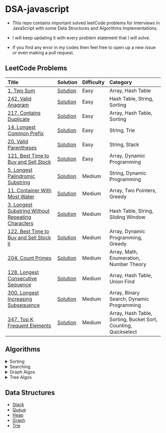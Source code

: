 # DSA-javascript

- This repo contains important solved leetCode problems for Interviews in JavaScript with some Data Structures and Algorithms Implementations.

- I will keep updating it with every problem statement that I will solve.

- If you find any error in my codes then feel free to open up a new issue or even making a pull request.

## LeetCode Problems

| Title                                                                                                                              | Solution                                                                                                    | Difficulty | Category                                                       |
| :--------------------------------------------------------------------------------------------------------------------------------- | :---------------------------------------------------------------------------------------------------------- | :--------- | :------------------------------------------------------------- |
| [1. Two Sum](https://leetcode.com/problems/two-sum/)                                                                               | [Solution](https://github.com/kartikth40/DSA-javascript/blob/main/problems/twoSum.js)                       | Easy       | Array, Hash Table                                              |
| [242. Valid Anagram](https://leetcode.com/problems/valid-anagram/)                                                                 | [Solution](https://github.com/kartikth40/DSA-javascript/blob/main/problems/validAnagram.js)                 | Easy       | Hash Table, String, Sorting                                    |
| [217. Contains Duplicate](https://leetcode.com/problems/contains-duplicate/)                                                       | [Solution](https://github.com/kartikth40/DSA-javascript/blob/main/problems/containsDuplicate.js)            | Easy       | Array, Hash Table, Sorting                                     |
| [14. Longest Common Prefix](https://leetcode.com/problems/longest-common-prefix/)                                                  | [Solution](https://github.com/kartikth40/DSA-javascript/blob/main/problems/longestCommonPrefix.js)          | Easy       | String, Trie                                                   |
| [20. Valid Parentheses](https://leetcode.com/problems/valid-parentheses/)                                                          | [Solution](https://github.com/kartikth40/DSA-javascript/blob/main/problems/validParentheses.js)             | Easy       | String, Stack                                                  |
| [121. Best Time to Buy and Sell Stock](https://leetcode.com/problems/best-time-to-buy-and-sell-stock/)                             | [Solution](https://github.com/kartikth40/DSA-javascript/blob/main/problems/maxProfit.js)                    | Easy       | Array, Dynamic Programming                                     |
| [5. Longest Palindromic Substring](https://leetcode.com/problems/longest-palindromic-substring/)                                   | [Solution](https://github.com/kartikth40/DSA-javascript/blob/main/problems/longestPalindrome.js)            | Medium     | String, Dynamic Programming                                    |
| [11. Container With Most Water](https://leetcode.com/problems/container-with-most-water/)                                          | [Solution](https://github.com/kartikth40/DSA-javascript/blob/main/problems/maxArea.js)                      | Medium     | Array, Two Pointers, Greedy                                    |
| [3. Longest Substring Without Repeating Characters](https://leetcode.com/problems/longest-substring-without-repeating-characters/) | [Solution](https://github.com/kartikth40/DSA-javascript/blob/main/problems/lengthOfLongestSubstring.js)     | Medium     | Hash Table, String, Sliding Window                             |
| [122. Best Time to Buy and Sell Stock II](https://leetcode.com/problems/best-time-to-buy-and-sell-stock-ii/)                       | [Solution](https://github.com/kartikth40/DSA-javascript/blob/main/problems/maxProfit2.js)                   | Medium     | Array, Dynamic Programming, Greedy                             |
| [204. Count Primes](https://leetcode.com/problems/count-primes/)                                                                   | [Solution](https://github.com/kartikth40/DSA-javascript/blob/main/problems/countPrimes.js)                  | Medium     | Array, Math, Enumeration, Number Theory                        |
| [128. Longest Consecutive Sequence](https://leetcode.com/problems/longest-consecutive-sequence/)                                   | [Solution](https://github.com/kartikth40/DSA-javascript/blob/main/problems/longestConsecutive.js)           | Medium     | Array, Hash Table, Union Find                                  |
| [300. Longest Increasing Subsequence](https://leetcode.com/problems/longest-increasing-subsequence/)                               | [Solution](https://github.com/kartikth40/DSA-javascript/blob/main/problems/longestIncreasingSubsequence.js) | Medium     | Array, Binary Search, Dynamic Programming                      |
| [347. Top K Frequent Elements](https://leetcode.com/problems/top-k-frequent-elements/)                                             | [Solution](https://github.com/kartikth40/DSA-javascript/blob/main/problems/topKfrequentElements.js)         | Medium     | Array, Hash Table, Sorting, Bucket Sort, Counting, Quickselect |

<!-- |[]()|[Solution](https://github.com/kartikth40/DSA-javascript/blob/main/problems/__name__.js)|Easy Medium Hard|| -->

## Algorithms

<details>
<summary>Sorting</summary>
<br>
<li><a href='https://github.com/kartikth40/DSA-javascript/blob/main/algorithms/bubbleSort.js'>Bubble Sort</a></li>
<li><a href='https://github.com/kartikth40/DSA-javascript/blob/main/algorithms/countingSort.js'>Counting Sort</a></li>
<li><a href='https://github.com/kartikth40/DSA-javascript/blob/main/algorithms/heapSort.js'>Heap Sort</a></li>
<li><a href='https://github.com/kartikth40/DSA-javascript/blob/main/algorithms/insertionSort.js'>Insertion Sort</a></li>
<li><a href='https://github.com/kartikth40/DSA-javascript/blob/main/algorithms/mergeSort.js'>Merge Sort</a></li>
<li><a href='https://github.com/kartikth40/DSA-javascript/blob/main/algorithms/quickSort.js'>Quick Sort</a></li>
<li><a href='https://github.com/kartikth40/DSA-javascript/blob/main/algorithms/radixSort.js'>Radix Sort</a></li>
<li><a href='https://github.com/kartikth40/DSA-javascript/blob/main/algorithms/selectionSort.js'>Selection Sort</a></li>
<!-- <li><a href='https://github.com/kartikth40/DSA-javascript/blob/main/algorithms/'></a></li> -->
</details>

<details>
<summary>Searching</summary>
<br>
<li><a href='https://github.com/kartikth40/DSA-javascript/blob/main/algorithms/binarySearch.js'>Binary Search</a></li>
<!-- <li><a href='https://github.com/kartikth40/DSA-javascript/blob/main/algorithms/'></a></li> -->
</details>

<details>
<summary>Graph Algos</summary>
<br>
<li><a href='https://github.com/kartikth40/DSA-javascript/blob/main/algorithms/graph-BFS.js'>BFS</a></li>
<li><a href='https://github.com/kartikth40/DSA-javascript/blob/main/algorithms/graph-DFS.js'>DFS</a></li>
<li><a href='https://github.com/kartikth40/DSA-javascript/blob/main/algorithms/dijkstraShortestPath.js'>Dijkstra Shortest Path</a></li>
<!-- <li><a href='https://github.com/kartikth40/DSA-javascript/blob/main/algorithms/'></a></li> -->

</details>

<details>
<summary>Tree Algos</summary>
<br>
<li><a href='https://github.com/kartikth40/DSA-javascript/blob/main/algorithms/tree-BFS.js'>BFS</a></li>
<li><a href='https://github.com/kartikth40/DSA-javascript/blob/main/algorithms/tree-DFS.js'>DFS</a></li>
<!-- <li><a href='https://github.com/kartikth40/DSA-javascript/blob/main/algorithms/'></a></li> -->

</details>

## Data Structures

- [Stack](https://github.com/kartikth40/DSA-javascript/blob/main/data_structures/stack.js)
- [Queue](https://github.com/kartikth40/DSA-javascript/blob/main/data_structures/queue.js)
- [Heap](https://github.com/kartikth40/DSA-javascript/blob/main/data_structures/heap.js)
- [Graph](https://github.com/kartikth40/DSA-javascript/blob/main/data_structures/graph.js)
- [Trie](https://github.com/kartikth40/DSA-javascript/blob/main/data_structures/trie.js)
